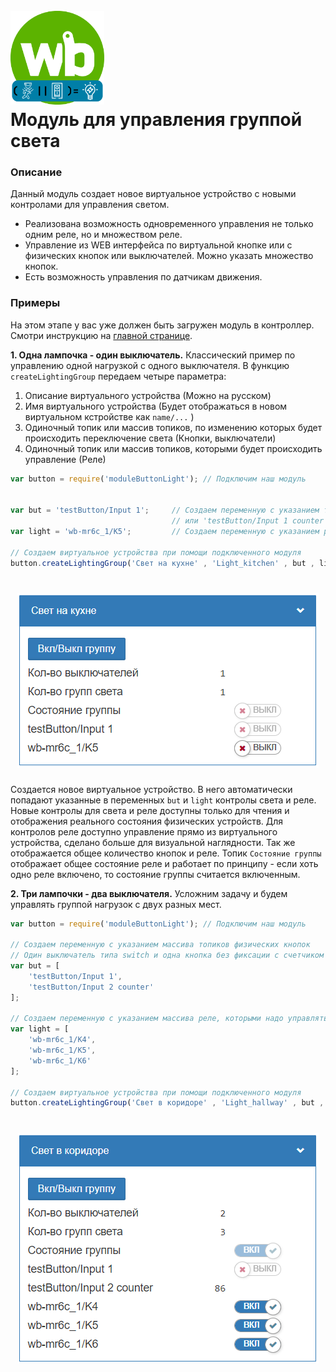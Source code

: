 <h1 align="left">
  <br>
  <img height="150" src="logo_moduleButtonLight.png">
  <br>
  <b>Модуль для управления группой света</b>
  <br>
</h1>


### Описание

Данный модуль создает новое виртуальное устройство с новыми контролами для управления светом. 

* Реализована возможность одновременного управления не только одним реле, но и множеством реле.
* Управление из WEB интерфейса по виртуальной кнопке или с физических кнопок или выключателей. Можно указать множество кнопок.
* Есть возможность управления по датчикам движения.

### Примеры

На этом этапе у вас уже должен быть загружен модуль в контроллер. Смотри инструкцию на [главной странице](https://github.com/SmithLEDs/wb_module/tree/main).

**1. Одна лампочка - один выключатель.** Классический пример по управлению одной нагрузкой с одного выключателя. В функцию `createLightingGroup` передаем четыре параметра:
1. Описание виртуального устройства (Можно на русском)
2. Имя виртуального устройства (Будет отображаться в новом виртуальном кстройстве как `name/...` )
3. Одиночный топик или массив топиков, по изменению которых будет происходить переключение света (Кнопки, выключатели)
4. Одиночный топик или массив топиков, которыми будет происходить управление (Реле)

```js
var button = require('moduleButtonLight'); // Подключим наш модуль


var but = 'testButton/Input 1';     // Создаем переменную с указанием топика физической кнопки
                                    // или 'testButton/Input 1 counter' для выключателя без фиксации
var light = 'wb-mr6c_1/K5';         // Создаем переменную с указанием реле, на которое подключена лампочка

// Создаем виртуальное устройства при помощи подключенного модуля
button.createLightingGroup('Свет на кухне' , 'Light_kitchen' , but , light );    
```
<h1 align="center">
  <img src="/buttonLight/img/1-1.png">
  <br>
</h1>

Создается новое виртуальное устройство. В него автоматически попадают указанные в переменных `but` и `light` контролы света и реле. Новые контролы для света и реле доступны только для чтения и отображения реального состояния физических устройств. Для контролов реле доступно управление прямо из виртуального устройства, сделано больше для визуальной наглядности. Так же отображается общее количество кнопок и реле. Топик `Состояние группы` отображает общее состояние реле и работает по принципу - если хоть одно реле включено, то состояние группы считается включенным.

**2. Три лампочки - два выключателя.** Усложним задачу и будем управлять группой нагрузок с двух разных мест.

```js
var button = require('moduleButtonLight'); // Подключим наш модуль

// Создаем переменную с указанием массива топиков физических кнопок
// Один выключатель типа switch и одна кнопка без фиксации с счетчиком коротких нажатий
var but = [
    'testButton/Input 1',
    'testButton/Input 2 counter'
];     

// Создаем переменную с указанием массива реле, которыми надо управлять
var light = [
    'wb-mr6c_1/K4',
    'wb-mr6c_1/K5',
    'wb-mr6c_1/K6'
];         

// Создаем виртуальное устройства при помощи подключенного модуля
button.createLightingGroup('Свет в коридоре' , 'Light_hallway' , but , light );    
```
<h1 align="center">
  <img src="/buttonLight/img/2-1.png">
  <br>
</h1>
